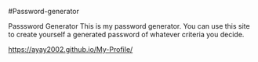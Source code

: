 #Password-generator

Passsword Generator
This is my password generator. You can use this site to create yourself a generated password of whatever criteria you decide.



https://ayay2002.github.io/My-Profile/